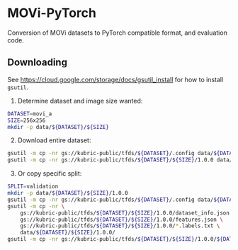 # MOVi-PyTorch

Conversion of MOVi datasets to PyTorch compatible format, and evaluation code.

## Downloading

See <https://cloud.google.com/storage/docs/gsutil_install> for how to install `gsutil`.

1. Determine dataset and image size wanted:

```sh
DATASET=movi_a
SIZE=256x256
mkdir -p data/${DATASET}/${SIZE}
```

2. Download entire dataset:

```sh
gsutil -m cp -nr gs://kubric-public/tfds/${DATASET}/.config data/${DATASET}/
gsutil -m cp -nr gs://kubric-public/tfds/${DATASET}/${SIZE}/1.0.0 data/${DATASET}/${SIZE}/
```

3. Or copy specific split:

```sh
SPLIT=validation
mkdir -p data/${DATASET}/${SIZE}/1.0.0
gsutil -m cp -nr gs://kubric-public/tfds/${DATASET}/.config data/${DATASET}/
gsutil -m cp -nr \
    gs://kubric-public/tfds/${DATASET}/${SIZE}/1.0.0/dataset_info.json \
    gs://kubric-public/tfds/${DATASET}/${SIZE}/1.0.0/features.json \
    gs://kubric-public/tfds/${DATASET}/${SIZE}/1.0.0/*.labels.txt \
    data/${DATASET}/${SIZE}/1.0.0/
gsutil -m cp -nr gs://kubric-public/tfds/${DATASET}/${SIZE}/1.0.0/${DATASET}-${SPLIT}* data/${DATASET}/${SIZE}/1.0.0/
```